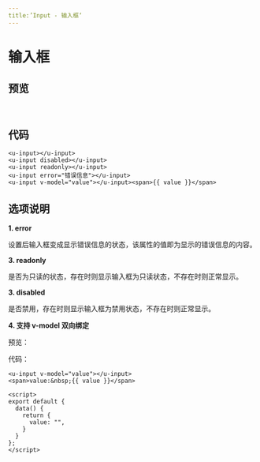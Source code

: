 ```yaml
---
title:’Input - 输入框‘
---
```


# 输入框


## 预览
<br/>
<ClientOnly>
  <input-demo/>
</ClientOnly>

## 代码
```vue
<u-input></u-input>
<u-input disabled></u-input>
<u-input readonly></u-input>
<u-input error="错误信息"></u-input>
<u-input v-model="value"></u-input><span>{{ value }}</span>
```

## 选项说明

**1. error**

设置后输入框变成显示错误信息的状态，该属性的值即为显示的错误信息的内容。

**3. readonly**

是否为只读的状态，存在时则显示输入框为只读状态，不存在时则正常显示。

**3. disabled**

是否禁用，存在时则显示输入框为禁用状态，不存在时则正常显示。

**4. 支持 v-model 双向绑定**

预览：
<br/>
<ClientOnly>
  <input-vModel-demo/>
</ClientOnly>

代码：
```vue
<u-input v-model="value"></u-input>
<span>value:&nbsp;{{ value }}</span>

<script>
export default {
  data() {
    return {
      value: "",
    }
  }
};
</script>
```